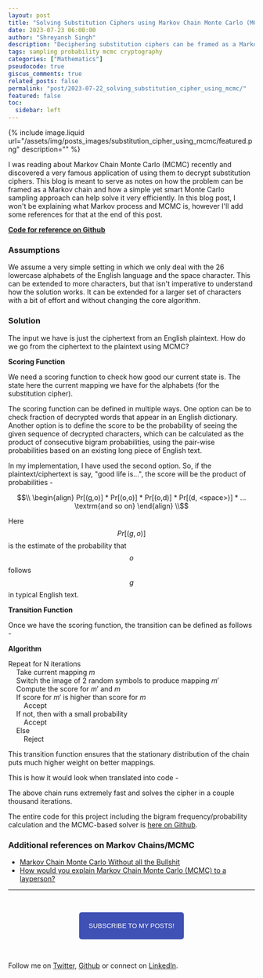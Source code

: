 ```yaml
---
layout: post
title: "Solving Substitution Ciphers using Markov Chain Monte Carlo (MCMC)"
date: 2023-07-23 06:00:00
author: "Shreyansh Singh"
description: "Deciphering substitution ciphers can be framed as a Markov chain problem and a simple Monte Carlo sampling approach can help solve them very efficiently"
tags: sampling probability mcmc cryptography
categories: ["Mathematics"]
pseudocode: true
giscus_comments: true
related_posts: false
permalink: "post/2023-07-22_solving_substitution_cipher_using_mcmc/"
featured: false
toc:
  sidebar: left
---
```


{% include image.liquid url="/assets/img/posts_images/substitution_cipher_using_mcmc/featured.png" description="" %}

I was reading about Markov Chain Monte Carlo (MCMC) recently and discovered a very famous application of using them to decrypt substitution ciphers. This blog is meant to serve as notes on how the problem can be framed as a Markov chain and how a simple yet smart Monte Carlo sampling approach can help solve it very efficiently. In this blog post, I won't be explaining what Markov process and MCMC is, however I'll add some references for that at the end of this post.

[**Code for reference on Github**](https://github.com/shreyansh26/Solving-Substitution-Ciphers-using-MCMC)

### Assumptions

We assume a very simple setting in which we only deal with the 26 lowercase alphabets of the English language and the space character. This can be extended to more characters, but that isn't imperative to understand how the solution works. It can be extended for a larger set of characters with a bit of effort and without changing the core algorithm.

### Solution

The input we have is just the ciphertext from an English plaintext. How do we go from the ciphertext to the plaintext using MCMC?

**Scoring Function**

We need a scoring function to check how good our current state is. The state here the current mapping we have for the alphabets (for the substitution cipher).

The scoring function can be defined in multiple ways. One option can be to check fraction of decrypted words that appear in an English dictionary. Another option is to define the score to be the probability of seeing the given sequence of decrypted characters, which can be calculated as the product of consecutive bigram probabilities, using the pair-wise probabilities based on an existing long piece of English text. 

In my implementation, I have used the second option. So, if the plaintext/ciphertext is say, "good life is...", the score will be the product of probabilities - 

$$\\
\begin{align}
Pr[(g,o)] * Pr[(o,o)] * Pr[(o,d)] * Pr[(d, <space>)] * ... \textrm{and so on} 
\end{align}
\\$$

Here $$Pr[(g,o)]$$ is the estimate of the probability that $$o$$ follows $$g$$ in typical English text.

**Transition Function**

Once we have the scoring function, the transition can be defined as follows - 

**Algorithm**   

Repeat for N iterations  
$\quad$Take current mapping $m$  
$\quad$Switch the image of 2 random symbols to produce mapping $m'$  
$\quad$Compute the score for $m'$ and $m$  
$\quad$If score for $m'$ is higher than score for $m$  
$\qquad$Accept  
$\quad$If not, then with a small probability   
$\qquad$Accept   
$\quad$Else  
$\qquad$Reject


This transition function ensures that the stationary distribution of the chain puts much higher weight on better mappings.

This is how it would look when translated into code - 
<script src="https://gist.github.com/shreyansh26/9e117289ae36e1b353581672335466b9.js"></script>

The above chain runs extremely fast and solves the cipher in a couple thousand iterations. 


The entire code for this project including the bigram frequency/probability calculation and the MCMC-based solver is [here on Github](https://github.com/shreyansh26/Solving-Substitution-Ciphers-using-MCMC).

### Additional references on Markov Chains/MCMC
* [Markov Chain Monte Carlo Without all the Bullshit](https://jeremykun.com/2015/04/06/markov-chain-monte-carlo-without-all-the-bullshit/)
* [How would you explain Markov Chain Monte Carlo (MCMC) to a layperson?](https://stats.stackexchange.com/questions/165/how-would-you-explain-markov-chain-monte-carlo-mcmc-to-a-layperson)

------

&nbsp;

<script type="text/javascript" src="//downloads.mailchimp.com/js/signup-forms/popup/unique-methods/embed.js" data-dojo-config="usePlainJson: true, isDebug: false"></script>

<!-- <button style="background-color: #70ab17; color: #1770AB" id="openpopup">Subscribe to my posts!</button> -->
<div class="button_cont" align="center"><button id="openpopup" class="example_a">Subscribe to my posts!</button></div>

<style>
    .example_a {
        color: #fff !important;
        text-transform: uppercase;
        text-decoration: none;
        background: #3f51b5;
        padding: 20px;
        border-radius: 5px;
        cursor: pointer;
        display: inline-block;
        border: none;
        transition: all 0.4s ease 0s;
    }

    .example_a:hover {
        background: #434343;
        letter-spacing: 1px;
        -webkit-box-shadow: 0px 5px 40px -10px rgba(0,0,0,0.57);
        -moz-box-shadow: 0px 5px 40px -10px rgba(0,0,0,0.57);
        box-shadow: 5px 40px -10px rgba(0,0,0,0.57);
        transition: all 0.4s ease 0s;
    }
</style>


<script type="text/javascript">

function showMailingPopUp() {
    window.dojoRequire(["mojo/signup-forms/Loader"], function(L) { L.start({"baseUrl":"mc.us4.list-manage.com","uuid":"0b10ac14f50d7f4e7d11cf26a","lid":"667a1bb3da","uniqueMethods":true}) })

    document.cookie = "MCPopupClosed=;path=/;expires=Thu, 01 Jan 1970 00:00:00 UTC";
}

document.getElementById("openpopup").onclick = function() {showMailingPopUp()};

</script>

&nbsp;  

<script data-name="BMC-Widget" data-cfasync="false" src="https://cdnjs.buymeacoffee.com/1.0.0/widget.prod.min.js" data-id="shreyanshsingh" data-description="Support me on Buy me a coffee!" data-message="" data-color="#FF5F5F" data-position="Right" data-x_margin="18" data-y_margin="18"></script>

Follow me on [Twitter](https://twitter.com/shreyansh_26), [Github](https://github.com/shreyansh26) or connect on [LinkedIn](https://www.linkedin.com/in/shreyansh26/).